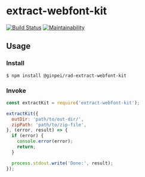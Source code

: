 # extract-webfont-kit

[![Build Status](https://travis-ci.org/ginpei/rad-extract-webfont-kit.svg?branch=master)](https://travis-ci.org/ginpei/rad-extract-webfont-kit)
[![Maintainability](https://api.codeclimate.com/v1/badges/0987dd8dc383c8643ff7/maintainability)](https://codeclimate.com/github/ginpei/rad-extract-webfont-kit/maintainability)

## Usage

### Install

```console
$ npm install @ginpei/rad-extract-webfont-kit
```

### Invoke

```js
const extractKit = require('extract-webfont-kit');

extractKit({
  outDir: 'path/to/out-dir/',
  zipPath: 'path/to/zip-file',
}, (error, result) => {
  if (error) {
    console.error(error);
    return;
  }

  process.stdout.write('Done:', result);
});
```
